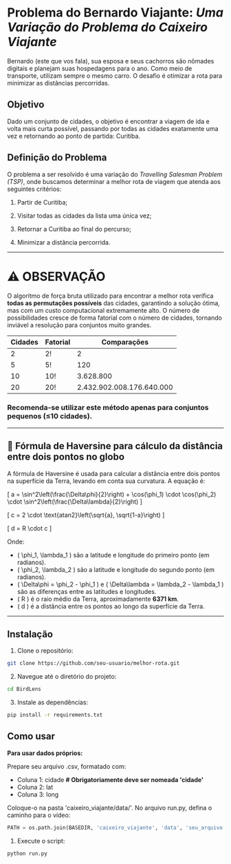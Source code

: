 # Problema do Bernardo Viajante: *Uma Variação do Problema do Caixeiro Viajante*

Bernardo (este que vos fala), sua esposa e seus cachorros são nômades digitais e planejam suas hospedagens para o ano. Como meio de transporte, utilizam sempre o mesmo carro. O desafio é otimizar a rota para minimizar as distâncias percorridas.

## Objetivo

Dado um conjunto de cidades, o objetivo é encontrar a viagem de ida e volta mais curta possível, passando por todas as cidades exatamente uma vez e retornando ao ponto de partida: Curitiba.

## Definição do Problema

O problema a ser resolvido é uma variação do *Travelling Salesman Problem (TSP)*, onde buscamos determinar a melhor rota de viagem que atenda aos seguintes critérios:

1. Partir de Curitiba;

2. Visitar todas as cidades da lista uma única vez;

3. Retornar a Curitiba ao final do percurso;

4. Minimizar a distância percorrida.

***

# ⚠️ OBSERVAÇÃO

O algoritmo de força bruta utilizado para encontrar a melhor rota verifica **todas as permutações possíveis** das cidades, garantindo a solução ótima, mas com um custo computacional extremamente alto. O número de possibilidades cresce de forma fatorial com o número de cidades, tornando inviável a resolução para conjuntos muito grandes.

| Cidades | Fatorial  | Comparações  |
|---------|-----------|-----------|
| 2       | 2!        | 2         |
| 5       | 5!        | 120       |
| 10      | 10!       | 3.628.800 |
| 20      | 20!       | 2.432.902.008.176.640.000 |

### Recomenda-se utilizar este método apenas para conjuntos pequenos (**≤10 cidades**).

***

## 📌 Fórmula de Haversine para cálculo da distância entre dois pontos no globo

A fórmula de Haversine é usada para calcular a distância entre dois pontos na superfície da Terra, levando em conta sua curvatura. A equação é:

\[
a = \sin^2\left(\frac{\Delta\phi}{2}\right) + \cos(\phi_1) \cdot \cos(\phi_2) \cdot \sin^2\left(\frac{\Delta\lambda}{2}\right)
\]

\[
c = 2 \cdot \text{atan2}\left(\sqrt{a}, \sqrt{1-a}\right)
\]

\[
d = R \cdot c
\]

Onde:

- \( \phi_1, \lambda_1 \) são a latitude e longitude do primeiro ponto (em radianos).
- \( \phi_2, \lambda_2 \) são a latitude e longitude do segundo ponto (em radianos).
- \( \Delta\phi = \phi_2 - \phi_1 \) e \( \Delta\lambda = \lambda_2 - \lambda_1 \) são as diferenças entre as latitudes e longitudes.
- \( R \) é o raio médio da Terra, aproximadamente **6371 km**.
- \( d \) é a distância entre os pontos ao longo da superfície da Terra.

***

## Instalação

1. Clone o repositório:

```bash
git clone https://github.com/seu-usuario/melhor-rota.git
```
2. Navegue até o diretório do projeto:

```bash
cd BirdLens
```
3. Instale as dependências:

```bash
pip install -r requirements.txt
```

## Como usar

**Para usar dados próprios:** 
    
Prepare seu arquivo .csv, formatado com:

- Coluna 1: cidade  **# Obrigatoriamente deve ser nomeada 'cidade'**
- Coluna 2: lat
- Coluna 3: long

Coloque-o na pasta 'caixeiro_viajante/data/'. No arquivo run.py, defina o caminho para o vídeo:

```python
PATH = os.path.join(BASEDIR, 'caixeiro_viajante', 'data', 'seu_arquivo.csv')
```

1. Execute o script:

```bash
python run.py
```
